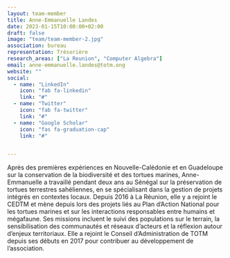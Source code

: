 ```yaml
---
layout: team-member
title: Anne-Emmanuelle Landes
date: 2023-01-15T10:00:00+02:00
draft: false
image: "team/team-member-2.jpg"
association: bureau
representation: Trésorière
research_areas: ["La Reunion", "Computer Algebra"]
email: anne-emmanuelle.landes@totm.ong
website: ""
social:
  - name: "LinkedIn"
    icon: "fab fa-linkedin"
    link: "#"
  - name: "Twitter"
    icon: "fab fa-twitter"
    link: "#"
  - name: "Google Scholar"
    icon: "fas fa-graduation-cap"
    link: "#"


---
```


Après des premières expériences en Nouvelle-Calédonie et en Guadeloupe sur la conservation de la biodiversité et des tortues marines, Anne-Emmanuelle a travaillé pendant deux ans au Sénégal sur la préservation de tortues terrestres sahéliennes, en se spécialisant dans la gestion de projets intégrés en contextes locaux. Depuis 2016 à La Réunion, elle y a rejoint le CEDTM et mène depuis lors des projets liés au Plan d’Action National pour les tortues marines et sur les interactions responsables entre humains et mégafaune. Ses missions incluent le suivi des populations sur le terrain, la sensibilisation des communautés et réseaux d’acteurs et la réflexion autour d’enjeux territoriaux. Elle a rejoint le Conseil d’Administration de TOTM depuis ses débuts en 2017 pour contribuer au développement de l’association.

